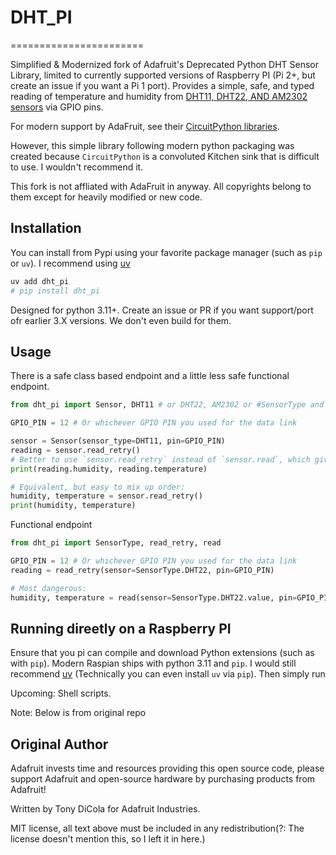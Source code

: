 # DHT_PI 
=======================

Simplified & Modernized fork of Adafruit's Deprecated Python DHT Sensor Library, limited to
currently supported versions of Raspberry PI (Pi 2+, but create an issue if you want a Pi 1 port).
Provides a simple, safe, and typed reading of temperature and humidity
from [DHT11, DHT22, AND AM2302 sensors](https://www.adafruit.com/products/385) via GPIO pins.

For modern support by AdaFruit, see their [CircuitPython libraries](https://learn.adafruit.com/dht-humidity-sensing-on-raspberry-pi-with-gdocs-logging/python-setup).

However, this simple library following modern python packaging was created because
`CircuitPython` is a convoluted Kitchen sink that is difficult to use. 
I wouldn't recommend it.

This fork is not affliated with AdaFruit in anyway. All copyrights belong to them except
for heavily modified or new code.

## Installation

You can install from Pypi using your favorite package manager (such as `pip` or `uv`).
I recommend using [uv]()

```sh
uv add dht_pi
# pip install dht_pi
```

Designed for python 3.11+. Create an issue or PR if you want support/port ofr earlier 3.X versions.
We don't even build for them.

## Usage

There is a safe class based endpoint and a little less safe functional endpoint.

```Python
from dht_pi import Sensor, DHT11 # or DHT22, AM2302 or #SensorType and do SensorType.DHT11

GPIO_PIN = 12 # Or whichever GPIO PIN you used for the data link

sensor = Sensor(sensor_type=DHT11, pin=GPIO_PIN) 
reading = sensor.read_retry() 
# Better to use `sensor.read_retry` instead of `sensor.read`, which gives `None` readings much more readily.
print(reading.humidity, reading.temperature)

# Equivalent, but easy to mix up order:
humidity, temperature = sensor.read_retry()
print(humidity, temperature)
```

Functional endpoint
```Python
from dht_pi import SensorType, read_retry, read

GPIO_PIN = 12 # Or whichever GPIO PIN you used for the data link
reading = read_retry(sensor=SensorType.DHT22, pin=GPIO_PIN)

# Most dangerous:
humidity, temperature = read(sensor=SensorType.DHT22.value, pin=GPIO_PIN)
```

## Running direetly on a Raspberry PI

Ensure that you pi can compile and download Python extensions (such as with `pip`).
Modern Raspian ships with python 3.11 and `pip`.
I would still recommend [uv](https://docs.astral.sh/uv/getting-started/installation/)
(Technically you can even install `uv` via `pip`).
Then simply run

Upcoming:
Shell scripts.

Note: Below is from original repo

## Original Author

Adafruit invests time and resources providing this open source code, please
support Adafruit and open-source hardware by purchasing products from Adafruit!

Written by Tony DiCola for Adafruit Industries.

MIT license, all text above must be included in any redistribution(?: The license doesn't mention this, so I left it in here.)
